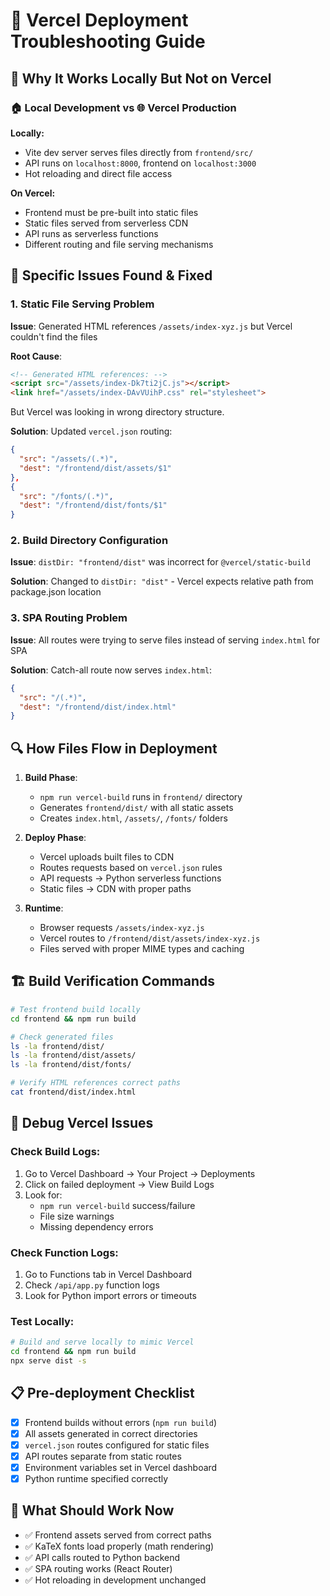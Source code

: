 # 🚀 Vercel Deployment Troubleshooting Guide

## 🔧 **Why It Works Locally But Not on Vercel**

### 🏠 **Local Development vs 🌐 Vercel Production**

**Locally:**
- Vite dev server serves files directly from `frontend/src/`
- API runs on `localhost:8000`, frontend on `localhost:3000`
- Hot reloading and direct file access

**On Vercel:**
- Frontend must be pre-built into static files
- Static files served from serverless CDN
- API runs as serverless functions
- Different routing and file serving mechanisms

## 🎯 **Specific Issues Found & Fixed**

### 1. **Static File Serving Problem**
**Issue**: Generated HTML references `/assets/index-xyz.js` but Vercel couldn't find the files

**Root Cause**: 
```html
<!-- Generated HTML references: -->
<script src="/assets/index-Dk7ti2jC.js"></script>
<link href="/assets/index-DAvVUihP.css" rel="stylesheet">
```

But Vercel was looking in wrong directory structure.

**Solution**: Updated `vercel.json` routing:
```json
{
  "src": "/assets/(.*)",
  "dest": "/frontend/dist/assets/$1"
},
{
  "src": "/fonts/(.*)", 
  "dest": "/frontend/dist/fonts/$1"
}
```

### 2. **Build Directory Configuration**
**Issue**: `distDir: "frontend/dist"` was incorrect for `@vercel/static-build`

**Solution**: Changed to `distDir: "dist"` - Vercel expects relative path from package.json location

### 3. **SPA Routing Problem**
**Issue**: All routes were trying to serve files instead of serving `index.html` for SPA

**Solution**: Catch-all route now serves `index.html`:
```json
{
  "src": "/(.*)",
  "dest": "/frontend/dist/index.html"
}
```

## 🔍 **How Files Flow in Deployment**

1. **Build Phase**: 
   - `npm run vercel-build` runs in `frontend/` directory
   - Generates `frontend/dist/` with all static assets
   - Creates `index.html`, `/assets/`, `/fonts/` folders

2. **Deploy Phase**:
   - Vercel uploads built files to CDN
   - Routes requests based on `vercel.json` rules
   - API requests → Python serverless functions
   - Static files → CDN with proper paths

3. **Runtime**:
   - Browser requests `/assets/index-xyz.js`
   - Vercel routes to `/frontend/dist/assets/index-xyz.js`
   - Files served with proper MIME types and caching

## 🏗️ **Build Verification Commands**

```bash
# Test frontend build locally
cd frontend && npm run build

# Check generated files
ls -la frontend/dist/
ls -la frontend/dist/assets/
ls -la frontend/dist/fonts/

# Verify HTML references correct paths
cat frontend/dist/index.html
```

## 🚨 **Debug Vercel Issues**

### Check Build Logs:
1. Go to Vercel Dashboard → Your Project → Deployments
2. Click on failed deployment → View Build Logs
3. Look for:
   - `npm run vercel-build` success/failure
   - File size warnings
   - Missing dependency errors

### Check Function Logs:
1. Go to Functions tab in Vercel Dashboard
2. Check `/api/app.py` function logs
3. Look for Python import errors or timeouts

### Test Locally:
```bash
# Build and serve locally to mimic Vercel
cd frontend && npm run build
npx serve dist -s
```

## 📋 **Pre-deployment Checklist**

- [x] Frontend builds without errors (`npm run build`)
- [x] All assets generated in correct directories
- [x] `vercel.json` routes configured for static files
- [x] API routes separate from static routes
- [x] Environment variables set in Vercel dashboard
- [x] Python runtime specified correctly

## 🎉 **What Should Work Now**

- ✅ Frontend assets served from correct paths
- ✅ KaTeX fonts load properly (math rendering)
- ✅ API calls routed to Python backend
- ✅ SPA routing works (React Router)
- ✅ Hot reloading in development unchanged 